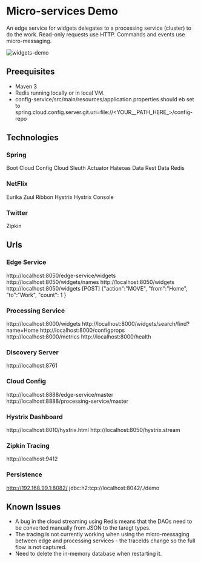 # Micro-services Demo

An edge service for widgets delegates to a processing service (cluster) to do the work.
Read-only requests use HTTP.  Commands and events use micro-messaging.

![widgets-demo](file://widgets-demo.png)

## Preequisites
- Maven 3
- Redis running locally or in local VM.
- config-service/src/main/resources/application.properties 
  should eb set to 
  spring.cloud.config.server.git.uri=file://<YOUR__PATH_HERE_>/config-repo

## Technologies
### Spring
Boot
Cloud Config
Cloud Sleuth
Actuator
Hateoas
Data Rest
Data Redis

### NetFlix
Eurika
Zuul
Ribbon
Hystrix
Hystrix Console

### Twitter
Zipkin

## Urls

### Edge Service
http://localhost:8050/edge-service/widgets
http://localhost:8050/widgets/names
http://localhost:8050/widgets
http://localhost:8050/widgets [POST] {"action":"MOVE", "from":"Home", "to":"Work", "count": 1 }

### Processing Service
http://localhost:8000/widgets
http://localhost:8000/widgets/search/find?name=Home
http://localhost:8000/configprops
http://localhost:8000/metrics
http://localhost:8000/health

### Discovery Server
http://localhost:8761

### Cloud Config
http://localhost:8888/edge-service/master
http://localhost:8888/processing-service/master

### Hystrix Dashboard
http://localhost:8010/hystrix.html
http://localhost:8050/hystrix.stream

### Zipkin Tracing
http://localhost:9412

### Persistence
http://192.168.99.1:8082/
jdbc:h2:tcp://localhost:8042/./demo


## Known Issues
- A bug in the cloud streaming using Redis means that the DAOs need to be converted manually from JSON to the taregt types.
- The tracing is not currently working when using the micro-messaging between edge and processing services - the traceIds change
  so the full flow is not captured.
- Need to delete the in-memory database when restarting it.
